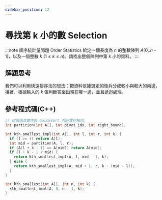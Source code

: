 ```yaml
---
sidebar_position: 12
---
```


# 尋找第 k 小的數 Selection

:::note 順序統計量問題 Order Statistics
給定一個長度為 $n$ 的整數陣列 $A[0..n-1]$，以及一個整數 $k$ ($1\le k\le n$)。請找出整個陣列中第 $k$ 小的資料。
:::

## 解題思考

我們可以利用快速排序法的想法：把資料依據選定的衛兵分成較小與較大的兩邊，接著，根據輸入的 $k$ 值判斷答案出現在哪一邊，並且遞迴處理。

## 參考程式碼(C++)

```cpp
// 這個函式實作與 quicksort 內的實作相同。
int partition(int A[], int pivot_idx, int right_bound);

int kth_smallest_impl(int A[], int l, int r, int k) {
  if (l >= r) return A[l];
  int mid = partition(A, l, r);
  if (A[l + k - 1] == A[mid]) return A[mid];
  if (l + k - 1 < mid) {
    return kth_smallest_impl(A, l, mid - 1, k);
  } else {
    return kth_smallest_impl(A, mid + 1, r, k - (mid - l));
  }
}

int kth_smallest(int A[], int n, int k) {
  kth_smallest_impl(A, 0, n - 1, k);
}
```